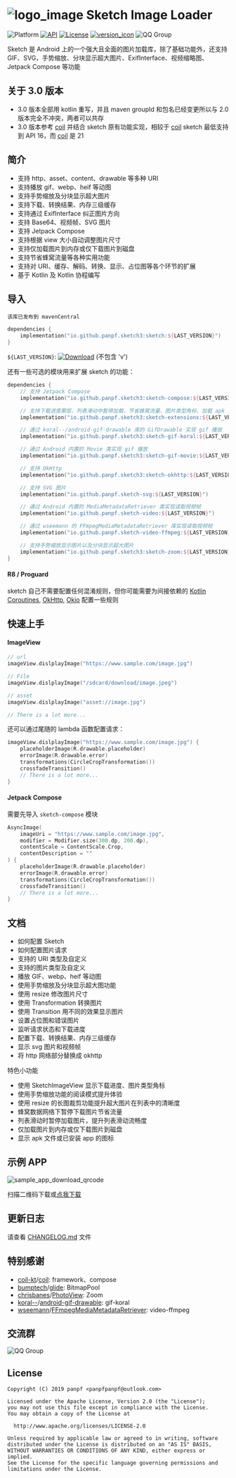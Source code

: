# ![logo_image] Sketch Image Loader

![Platform][platform_image]
[![API][min_api_image]][min_api_link]
[![License][license_image]][license_link]
[![version_icon]][version_link]
![QQ Group][qq_group_image]

Sketch 是 Android 上的一个强大且全面的图片加载库，除了基础功能外，还支持 GIF、SVG，手势缩放、分块显示超大图片、ExifInterface、视频缩略图、Jetpack
Compose 等功能

## 关于 3.0 版本

* 3.0 版本全部用 kotlin 重写，并且 maven groupId 和包名已经变更所以与 2.0 版本完全不冲突，两者可以共存
* 3.0 版本参考 [coil][coil] 并结合 sketch 原有功能实现，相较于 [coil][coil] sketch 最低支持到 API 16，而 [coil][coil] 是 21

## 简介

* 支持 http、asset、content、drawable 等多种 URI
* 支持播放 gif、webp、heif 等动图
* 支持手势缩放及分块显示超大图片
* 支持下载、转换结果、内存三级缓存
* 支持通过 ExifInterface 纠正图片方向
* 支持 Base64、视频帧、SVG 图片
* 支持 Jetpack Compose
* 支持根据 view 大小自动调整图片尺寸
* 支持仅加载图片到内存或仅下载图片到磁盘
* 支持节省蜂窝流量等各种实用功能
* 支持对 URI、缓存、解码、转换、显示、占位图等各个环节的扩展
* 基于 Kotlin 及 Kotlin 协程编写

## 导入

`该库已发布到 mavenCentral`

```kotlin
dependencies {
    implementation("io.github.panpf.sketch3:sketch:${LAST_VERSION}")
}
```

`${LAST_VERSION}`: [![Download][version_icon]][version_link] (不包含 'v')

还有一些可选的模块用来扩展 sketch 的功能：

```kotlin
dependencies {
    // 支持 Jetpack Compose
    implementation("io.github.panpf.sketch3:sketch-compose:${LAST_VERSION}")

    // 支持下载进度蒙层、列表滑动中暂停加载、节省蜂窝流量、图片类型角标、加载 apk 文件和已安装 app 图标等实用功能
    implementation("io.github.panpf.sketch3:sketch-extensions:${LAST_VERSION}")

    // 通过 koral--/android-gif-drawable 库的 GifDrawable 实现 gif 播放
    implementation("io.github.panpf.sketch3:sketch-gif-koral:${LAST_VERSION}")

    // 通过 Android 内置的 Movie 类实现 gif 播放
    implementation("io.github.panpf.sketch3:sketch-gif-movie:${LAST_VERSION}")

    // 支持 OkHttp
    implementation("io.github.panpf.sketch3:sketch-okhttp:${LAST_VERSION}")

    // 支持 SVG 图片
    implementation("io.github.panpf.sketch-svg:${LAST_VERSION}")

    // 通过 Android 内置的 MediaMetadataRetriever 类实现读取视频帧 
    implementation("io.github.panpf.sketch-video:${LAST_VERSION}")

    // 通过 wseemann 的 FFmpegMediaMetadataRetriever 库实现读取视频帧
    implementation("io.github.panpf.sketch-video-ffmpeg:${LAST_VERSION}")

    // 支持手势缩放显示图片以及分块显示超大图片
    implementation("io.github.panpf.sketch3:sketch-zoom:${LAST_VERSION}")
}
```

#### R8 / Proguard

sketch 自己不需要配置任何混淆规则，但你可能需要为间接依赖的 [Kotlin Coroutines], [OkHttp], [Okio] 配置一些规则

## 快速上手

#### ImageView

```kotlin
// url
imageView.dislplayImage("https://www.sample.com/image.jpg")

// File
imageView.dislplayImage("/sdcard/download/image.jpeg")

// asset
imageView.dislplayImage("asset://image.jpg")

// There is a lot more...
```

还可以通过尾随的 lambda 函数配置请求：

```kotlin
imageView.dislplayImage("https://www.sample.com/image.jpg") {
    placeholderImage(R.drawable.placeholder)
    errorImage(R.drawable.error)
    transformations(CircleCropTransformation())
    crossfadeTransition()
    // There is a lot more...
}
```

#### Jetpack Compose

需要先导入 `sketch-compose` 模块

```kotlin
AsyncImage(
    imageUri = "https://www.sample.com/image.jpg",
    modifier = Modifier.size(300.dp, 200.dp),
    contentScale = ContentScale.Crop,
    contentDescription = ""
) {
    placeholderImage(R.drawable.placeholder)
    errorImage(R.drawable.error)
    transformations(CircleCropTransformation())
    crossfadeTransition()
    // There is a lot more...
}
```

## 文档

* 如何配置 Sketch
* 如何配置图片请求
* 支持的 URI 类型及自定义
* 支持的图片类型及自定义
* 播放 GIF、webp、heif 等动图
* 使用手势缩放及分块显示超大图功能
* 使用 resize 修改图片尺寸
* 使用 Transformation 转换图片
* 使用 Transition 用不同的效果显示图片
* 设置占位图和错误图片
* 监听请求状态和下载进度
* 配置下载、转换结果、内存三级缓存
* 显示 svg 图片和视频帧
* 将 http 网络部分替换成 okhttp

特色小功能
* 使用 SketchImageView 显示下载进度、图片类型角标
* 使用手势缩放功能的阅读模式提升体验
* 使用 resize 的长图裁剪功能提升超大图片在列表中的清晰度
* 蜂窝数据网络下暂停下载图片节省流量
* 列表滑动时暂停加载图片，提升列表滑动流畅度
* 仅加载图片到内存或仅下载图片到磁盘
* 显示 apk 文件或已安装 app 的图标

[comment]: <> (基础功能：)

[comment]: <> (* [URI 类型及使用指南][uri])

[comment]: <> (* [SketchImageView 使用指南][sketch_image_view])

[comment]: <> (* [使用 Options 配置图片][options])

[comment]: <> (* [播放 GIF 图片][play_gif_image])

[comment]: <> (* [手势缩放、旋转图片][zoom])

[comment]: <> (* [分块显示超大图片][block_display])

[comment]: <> (* [使用 ShapeSize 在绘制时改变图片的尺寸][shape_size])

[comment]: <> (* [使用 ImageShaper 在绘制时改变图片的形状][image_shaper])

[comment]: <> (* [使用 ImageProcessor 在解码后改变图片][image_processor])

[comment]: <> (* [使用 ImageDisplayer 以动画的方式显示图片][image_displayer])

[comment]: <> (* [使用 MaxSize 读取合适尺寸的缩略图，节省内存][max_size])

[comment]: <> (* [使用 Resize 精确修改图片的尺寸][resize])

[comment]: <> (* [使用 StateImage 设置占位图片和状态图片][state_image])

[comment]: <> (* [监听开始、成功、失败以及下载进度][listener])

[comment]: <> (提升用户体验：)

[comment]: <> (* [使用 TransitionImageDisplayer 以自然过渡渐的变方式显示图片][transition_image_displayer])

[comment]: <> (* [使用 thumbnailMode 属性显示更清晰的缩略图][thumbnail_mode])

[comment]: <> (* [使用 cacheProcessedImageInDisk 属性缓存需要复杂处理的图片，提升显示速度][cache_processed_image_in_disk])

[comment]: <> (* [使用 MemoryCacheStateImage 先显示已缓存的较模糊的图片，然后再显示清晰的图片][memory_cache_state_image])

[comment]: <> (* [移动数据或有流量限制的 WIFI 下暂停下载图片，节省流量][pause_download])

[comment]: <> (* [列表滑动时暂停加载图片，提升列表滑动流畅度][pause_load])

[comment]: <> (更多：)

[comment]: <> (* [UriModel 详解及扩展 URI][uri_model])

[comment]: <> (* [统一修改 Options][options_filter])

[comment]: <> (* [显示视频缩略图][display_video_thumbnail])

[comment]: <> (* [管理多个 Options][options_manage])

[comment]: <> (* [只加载或下载图片][load_and_download])

[comment]: <> (* [显示 APK 或已安装 APP 的图标][display_apk_or_app_icon])

[comment]: <> (* [自动纠正图片方向][correct_image_orientation])

[comment]: <> (* [复用 Bitmap 降低 GC 频率，减少卡顿][bitmap_pool])

[comment]: <> (* [在内存中缓存 Bitmap 提升显示速度][memory_cache])

[comment]: <> (* [在磁盘上缓存图片原文件，避免重复下载][disk_cache])

[comment]: <> (* [发送 HTTP 请求][http_stack])

[comment]: <> (* [取消请求][cancel_request])

[comment]: <> (* [监控 Sketch 的异常][error_tracker])

[comment]: <> (* [日志][log])

[comment]: <> (* [延迟并统一配置 Sketch][initializer])

[comment]: <> (* [配置混淆（Proguard）][proguard_config])

## 示例 APP

![sample_app_download_qrcode]

扫描二维码下载或[点我下载][sample_app_download_link]

## 更新日志

请查看 [CHANGELOG.md] 文件

## 特别感谢

* [coil-kt]/[coil]: framework、compose
* [bumptech]/[glide]: BitmapPool
* [chrisbanes]/[PhotoView]: Zoom
* [koral--]/[android-gif-drawable]: gif-koral
* [wseemann]/[FFmpegMediaMetadataRetriever]: video-ffmpeg

## 交流群

![QQ Group][qq_group_image]

## License

    Copyright (C) 2019 panpf <panpfpanpf@outlook.com>

    Licensed under the Apache License, Version 2.0 (the "License");
    you may not use this file except in compliance with the License.
    You may obtain a copy of the License at

      http://www.apache.org/licenses/LICENSE-2.0

    Unless required by applicable law or agreed to in writing, software
    distributed under the License is distributed on an "AS IS" BASIS,
    WITHOUT WARRANTIES OR CONDITIONS OF ANY KIND, either express or implied.
    See the License for the specific language governing permissions and
    limitations under the License.

[logo_image]: docs/res/logo.png

[platform_image]: https://img.shields.io/badge/Platform-Android-brightgreen.svg

[license_image]: https://img.shields.io/badge/License-Apache%202-blue.svg

[license_link]: https://www.apache.org/licenses/LICENSE-2.0

[version_icon]: https://img.shields.io/maven-central/v/io.github.panpf.sketch3/sketch

[version_link]: https://repo1.maven.org/maven2/io/github/panpf/sketch/

[min_api_image]: https://img.shields.io/badge/API-16%2B-orange.svg

[min_api_link]: https://android-arsenal.com/api?level=16

[qq_group_image]: https://img.shields.io/badge/QQ%E4%BA%A4%E6%B5%81%E7%BE%A4-529630740-red.svg

[CHANGELOG.md]: CHANGELOG.md

[sample_app_download_qrcode]: docs/sketch-sample.png

[sample_app_download_link]: https://github.com/panpf/sketch/raw/master/docs/sketch-sample.apk

[UriModel]: sketch/src/main/java/com/github/panpf/sketch/uri/UriModel.java

[uri]: docs/wiki/uri.md

[sketch_image_view]: docs/wiki/sketch_image_view.md

[options]: docs/wiki/options.md

[options_manage]: docs/wiki/options_manage.md

[load_and_download]: docs/wiki/load_and_download.md

[play_gif_image]: docs/wiki/play_gif_image.md

[zoom]: docs/wiki/zoom.md

[block_display]: docs/wiki/block_display.md

[shape_size]: docs/wiki/shape_size.md

[image_shaper]: docs/wiki/image_shaper.md

[image_processor]: docs/wiki/image_processor.md

[image_displayer]: docs/wiki/image_displayer.md

[max_size]: docs/wiki/max_size.md

[resize]: docs/wiki/resize.md

[state_image]: docs/wiki/state_image.md

[transition_image_displayer]: docs/wiki/transition_image_displayer.md

[thumbnail_mode]: docs/wiki/thumbnail_mode.md

[cache_processed_image_in_disk]: docs/wiki/cache_processed_image_in_disk.md

[pause_download]: docs/wiki/pause_download.md

[pause_load]: docs/wiki/pause_load.md

[display_apk_or_app_icon]: docs/wiki/display_apk_or_app_icon.md

[memory_cache_state_image]: docs/wiki/memory_cache_state_image.md

[uri_model]: docs/wiki/uri_model.md

[display_video_thumbnail]: docs/wiki/display_video_thumbnail.md

[correct_image_orientation]: docs/wiki/correct_image_orientation.md

[bitmap_pool]: docs/wiki/bitmap_pool.md

[memory_cache]: docs/wiki/memory_cache.md

[disk_cache]: docs/wiki/disk_cache.md

[http_stack]: docs/wiki/http_stack.md

[listener]: docs/wiki/listener.md

[cancel_request]: docs/wiki/cancel_request.md

[error_tracker]: docs/wiki/error_tracker.md

[log]: docs/wiki/log.md

[initializer]: docs/wiki/initializer.md

[proguard_config]: docs/wiki/proguard_config.md

[options_filter]: docs/wiki/options_filter.md

[koral--]: https://github.com/koral--

[android-gif-drawable]: https://github.com/koral--/android-gif-drawable

[chrisbanes]: https://github.com/chrisbanes

[PhotoView]: https://github.com/chrisbanes/PhotoView

[bumptech]: https://github.com/bumptech

[glide]: https://github.com/bumptech/glide

[coil-kt]: https://github.com/coil-kt

[coil]: https://github.com/coil-kt/coil

[wseemann]: https://github.com/wseemann

[FFmpegMediaMetadataRetriever]: https://github.com/wseemann/FFmpegMediaMetadataRetriever

[Kotlin Coroutines]: https://github.com/Kotlin/kotlinx.coroutines/blob/master/kotlinx-coroutines-core/jvm/resources/META-INF/proguard/coroutines.pro

[OkHttp]: https://github.com/square/okhttp/blob/master/okhttp/src/jvmMain/resources/META-INF/proguard/okhttp3.pro

[Okio]: https://github.com/square/okio/blob/master/okio/src/jvmMain/resources/META-INF/proguard/okio.pro
